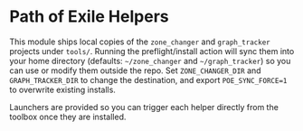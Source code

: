 # Path of Exile Helpers

This module ships local copies of the `zone_changer` and `graph_tracker` projects under `tools/`. Running the preflight/install action will sync them into your home directory (defaults: `~/zone_changer` and `~/graph_tracker`) so you can use or modify them outside the repo. Set `ZONE_CHANGER_DIR` and `GRAPH_TRACKER_DIR` to change the destination, and export `POE_SYNC_FORCE=1` to overwrite existing installs.

Launchers are provided so you can trigger each helper directly from the toolbox once they are installed.
